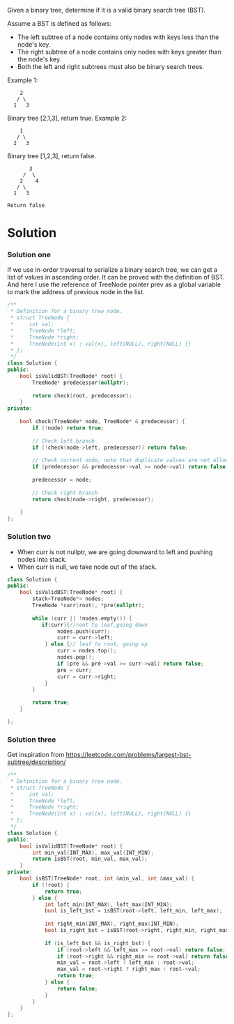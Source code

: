 Given a binary tree, determine if it is a valid binary search tree (BST).

Assume a BST is defined as follows:

* The left subtree of a node contains only nodes with keys less than the node's key.
* The right subtree of a node contains only nodes with keys greater than the node's key.
* Both the left and right subtrees must also be binary search trees.

Example 1:

```
    2
   / \
  1   3
```

Binary tree [2,1,3], return true.
Example 2:

```
    1
   / \
  2   3
```

Binary tree [1,2,3], return false.

```
       3 
     /  \ 
    2    4
   / \
  1   3
  
Return false
```

# Solution

### Solution one

If we use in-order traversal to serialize a binary search tree, we can get a list of values in ascending order. It can be proved with the definition of BST. And here I use the reference of TreeNode pointer prev as a global variable to mark the address of previous node in the list.

```cpp
/**
 * Definition for a binary tree node.
 * struct TreeNode {
 *     int val;
 *     TreeNode *left;
 *     TreeNode *right;
 *     TreeNode(int x) : val(x), left(NULL), right(NULL) {}
 * };
 */
class Solution {
public:
    bool isValidBST(TreeNode* root) {
        TreeNode* predecessor(nullptr);
        
        return check(root, predecessor);
    }
private:
    
    bool check(TreeNode* node, TreeNode* & predecessor) {
        if (!node) return true;
        
        // Check left branch
        if (!check(node->left, predecessor)) return false;
        
        // Check current node, note that duplicate values are not allowed in BST
        if (predecessor && predecessor->val >= node->val) return false;
        
        predecessor = node;
        
        // Check right branch
        return check(node->right, predecessor);
        
    }
};
```

### Solution two

* When curr is not nullptr, we are going downward to left and pushing nodes into stack.  
* When curr is null, we take node out of the stack.   

```cpp
class Solution {
public:
    bool isValidBST(TreeNode* root) {
        stack<TreeNode*> nodes;
        TreeNode *curr(root), *pre(nullptr);
        
        while (curr || !nodes.empty()) {
           if(curr){//root to leaf,going down
                nodes.push(curr);
                curr = curr->left;
            } else {// leaf to root, going up
                curr = nodes.top();
                nodes.pop();
                if (pre && pre->val >= curr->val) return false;
                pre = curr;
                curr = curr->right;
            }
        }
        
        return true;
    }

};
```

### Solution three

Get inspiration from https://leetcode.com/problems/largest-bst-subtree/description/

```cpp
/**
 * Definition for a binary tree node.
 * struct TreeNode {
 *     int val;
 *     TreeNode *left;
 *     TreeNode *right;
 *     TreeNode(int x) : val(x), left(NULL), right(NULL) {}
 * };
 */
class Solution {
public:
    bool isValidBST(TreeNode* root) {
        int min_val(INT_MAX), max_val(INT_MIN);
        return isBST(root, min_val, max_val);
    }
private:
    bool isBST(TreeNode* root, int &min_val, int &max_val) {
        if (!root) {
            return true;
        } else {
            int left_min(INT_MAX), left_max(INT_MIN);
            bool is_left_bst = isBST(root->left, left_min, left_max);
            
            int right_min(INT_MAX), right_max(INT_MIN);
            bool is_right_bst = isBST(root->right, right_min, right_max);
            
            if (is_left_bst && is_right_bst) {
                if (root->left && left_max >= root->val) return false;
                if (root->right && right_min <= root->val) return false;
                min_val = root->left ? left_min : root->val;
                max_val = root->right ? right_max : root->val;
                return true;
            } else {
                return false;
            }
        }
    }
};
```

